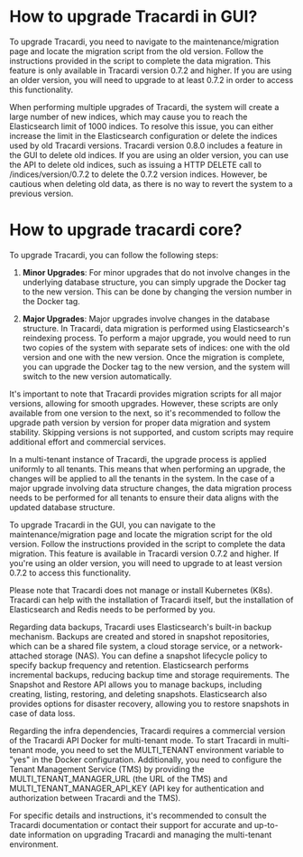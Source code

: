 # How to upgrade Tracardi in GUI?

To upgrade Tracardi, you need to navigate to the maintenance/migration page and locate the migration script from the old
version. Follow the instructions provided in the script to complete the data migration. This feature is only available
in Tracardi version 0.7.2 and higher. If you are using an older version, you will need to upgrade to at least 0.7.2 in
order to access this functionality.

When performing multiple upgrades of Tracardi, the system will create a large number of new indices, which may cause you
to reach the Elasticsearch limit of 1000 indices. To resolve this issue, you can either increase the limit in the
Elasticsearch configuration or delete the indices used by old Tracardi versions. Tracardi version 0.8.0 includes a
feature in the GUI to delete old indices. If you are using an older version, you can use the API to delete old indices,
such as issuing a HTTP DELETE call to /indices/version/0.7.2 to delete the 0.7.2 version indices. However, be cautious
when deleting old data, as there is no way to revert the system to a previous version.

# How to upgrade tracardi core?

To upgrade Tracardi, you can follow the following steps:

1. **Minor Upgrades**: For minor upgrades that do not involve changes in the underlying database structure, you can
   simply upgrade the Docker tag to the new version. This can be done by changing the version number in the Docker tag.

2. **Major Upgrades**: Major upgrades involve changes in the database structure. In Tracardi, data migration is
   performed using Elasticsearch's reindexing process. To perform a major upgrade, you would need to run two copies of
   the system with separate sets of indices: one with the old version and one with the new version. Once the migration
   is complete, you can upgrade the Docker tag to the new version, and the system will switch to the new version
   automatically.

It's important to note that Tracardi provides migration scripts for all major versions, allowing for smooth upgrades.
However, these scripts are only available from one version to the next, so it's recommended to follow the upgrade path
version by version for proper data migration and system stability. Skipping versions is not supported, and custom
scripts may require additional effort and commercial services.

In a multi-tenant instance of Tracardi, the upgrade process is applied uniformly to all tenants. This means that when
performing an upgrade, the changes will be applied to all the tenants in the system. In the case of a major upgrade
involving data structure changes, the data migration process needs to be performed for all tenants to ensure their data
aligns with the updated database structure.

To upgrade Tracardi in the GUI, you can navigate to the maintenance/migration page and locate the migration script for
the old version. Follow the instructions provided in the script to complete the data migration. This feature is
available in Tracardi version 0.7.2 and higher. If you're using an older version, you will need to upgrade to at least
version 0.7.2 to access this functionality.

Please note that Tracardi does not manage or install Kubernetes (K8s). Tracardi can help with the installation of
Tracardi itself, but the installation of Elasticsearch and Redis needs to be performed by you.

Regarding data backups, Tracardi uses Elasticsearch's built-in backup mechanism. Backups are created and stored in
snapshot repositories, which can be a shared file system, a cloud storage service, or a network-attached storage (NAS).
You can define a snapshot lifecycle policy to specify backup frequency and retention. Elasticsearch performs incremental
backups, reducing backup time and storage requirements. The Snapshot and Restore API allows you to manage backups,
including creating, listing, restoring, and deleting snapshots. Elasticsearch also provides options for disaster
recovery, allowing you to restore snapshots in case of data loss.

Regarding the infra dependencies, Tracardi requires a commercial version of the Tracardi API Docker for multi-tenant
mode. To start Tracardi in multi-tenant mode, you need to set the MULTI_TENANT environment variable to "yes" in the
Docker configuration. Additionally, you need to configure the Tenant Management Service (TMS) by providing the
MULTI_TENANT_MANAGER_URL (the URL of the TMS) and MULTI_TENANT_MANAGER_API_KEY (API key for authentication and
authorization between Tracardi and the TMS).

For specific details and instructions, it's recommended to consult the Tracardi documentation or contact their support
for accurate and up-to-date information on upgrading Tracardi and managing the multi-tenant environment.